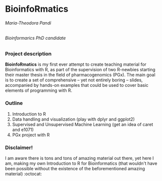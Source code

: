 # BioinfoRmatics

###### Maria-Theodora Pandi
###### Bioinformarics PhD candidate

### Project description

**BioinfoRmatics** is my first ever attempt to create teaching material for Bioinformatics with R, as part of the supervision of two R-newbies starting their master thesis in the field of pharmacogenomics (PGx). 
The main goal is to create a set of comprehensive – yet not entirely boring – slides, accompanied by hands-on examples that could be used to cover basic elements of programming with R.

### Outline
1.	Introduction to R 
2.	Data handling and visualization (play with dplyr and ggplot2)
3.	Supervised and Unsupervised Machine Learning (get an idea of caret and e1071)
4.	PGx project with R


### Disclaimer!
I am aware there is tons and tons of amazing material out there, yet here I am, making my own Introduction to R for Bioinformatics (that wouldn't have been possible without the existence of the beforementioned amazing material)  :octocat:
